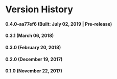 # Version History


#### 0.4.0-aa77ef6 (Built: July 02, 2019 | Pre-release)

#### 0.3.1 (March 06, 2018)

#### 0.3.0 (February 20, 2018)

#### 0.2.0 (December 19, 2017)

#### 0.1.0 (November 22, 2017)